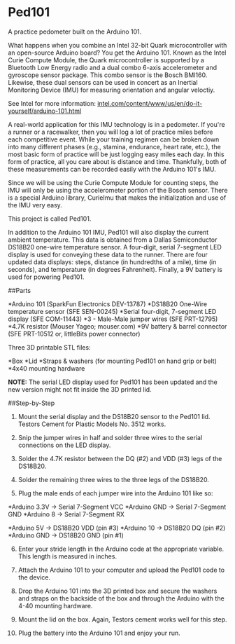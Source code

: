 # Ped101
A practice pedometer built on the Arduino 101.

What happens when you combine an Intel 32-bit Quark microcontroller with an open-source Arduino board? You get the Arduino 101. Known as the Intel Curie Compute Module, the Quark microcontroller is supported by a Bluetooth Low Energy radio and a dual combo 6-axis accelerometer and gyroscope sensor package. This combo sensor is the Bosch BMI160. Likewise, these dual sensors can be used in concert as an Inertial Monitoring Device (IMU) for measuring orientation and angular veloctiy.

See Intel for more information:
<a href=intel.com/content/www/us/en/do-it-yourself/arduino-101.html>intel.com/content/www/us/en/do-it-yourself/arduino-101.html</a>

A real-world application for this IMU technology is in a pedometer. If you're a runner or a racewalker, then you will log a lot of practice miles before each competitive event. While your training regimen can be broken down into many different phases (e.g., stamina, endurance, heart rate, etc.), the most basic form of practice will be just logging easy miles each day. In this form of practice, all you care about is distance and time. Thankfully, both of these measurements can be recorded easily with the Arduino 101's IMU.

Since we will be using the Curie Compute Module for counting steps, the IMU will only be using the accelerometer portion of the Bosch sensor. There is a special Arduino library, CurieImu that makes the initialization and use of the IMU very easy.

This project is called Ped101.

In addition to the Arduino 101 IMU, Ped101 will also display the current ambient temperature. This data is obtained from a Dallas Semiconductor DS18B20 one-wire temperature sensor. A four-digit, serial 7-segment LED display is used for conveying these data to the runner. There are four updated data displays: steps, distance (in hundredths of a mile), time (in seconds), and temperature (in degrees Fahrenheit). Finally, a 9V battery is used for powering Ped101.

##Parts

*Arduino 101 (SparkFun Electronics DEV-13787)
*DS18B20 One-Wire temperature sensor (SFE SEN-00245)
*Serial four-digit, 7-segment LED display (SFE COM-11443)
*3 - Male-Male jumper wires (SFE PRT-12795)
*4.7K resistor (Mouser Yageo; mouser.com)
*9V battery & barrel connector (SFE PRT-10512 or, littleBits power connector)

Three 3D printable STL files:

*Box
*Lid
*Straps & washers (for mounting Ped101 on hand grip or belt)
*4x40 mounting hardware

<b>NOTE:</b> The serial LED display used for Ped101 has been updated and the new version might not fit inside the 3D printed lid.

##Step-by-Step

1. Mount the serial display and the DS18B20 sensor to the Ped101 lid. Testors Cement for Plastic Models No. 3512 works.

2. Snip the jumper wires in half and solder three wires to the serial connections on the LED display.

3. Solder the 4.7K resistor between the DQ (#2) and VDD (#3) legs of the DS18B20.

4. Solder the remaining three wires to the three legs of the DS18B20.

5. Plug the male ends of each jumper wire into the Arduino 101 like so:

*Arduino 3.3V -> Serial 7-Segment VCC
*Arduino GND -> Serial 7-Segment GND 
*Arduino 8 -> Serial 7-Segment RX

*Arduino 5V -> DS18B20 VDD (pin #3)
*Arduino 10 -> DS18B20 DQ (pin #2)
*Arduino GND -> DS18B20 GND (pin #1)

6. Enter your stride length in the Arduino code at the appropriate variable. This length is measured in inches.

7. Attach the Arduino 101 to your computer and upload the Ped101 code to the device.

8. Drop the Arduino 101 into the 3D printed box and secure the washers and straps on the backside of the box and through the Arduino with the 4-40 mounting hardware.

9. Mount the lid on the box. Again, Testors cement works well for this step.

10. Plug the battery into the Arduino 101 and enjoy your run.
